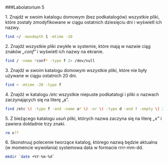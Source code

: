 ###Labolatorium 5

1\. Znajdź w swoim katalogu domowym (bez podkatalogów) wszystkie pliki, które zostały zmodyfikowane w ciągu ostatnich dziesięciu dni i wyświetl ich nazwy.
```sh
find ~/ -maxdepth 1 -mtime -10
```

2\. Znajdź wszystkie pliki zwykłe w systemie, które mają w nazwie ciąg znaków *„conf”* i wyświetl ich nazwy na ekranie.
```sh
find / -name *conf* -type f 2> /dev/null
```

3\. Znajdź w swoim katalogu domowym wszystkie pliki, które nie były używane w ciągu ostatnich 20 dni.
```sh
find ~ -mtime -20 -type f
```
4\. Znajdź w katalogu */etc* wszystkie niepuste podkatalogi i pliki o nazwach zaczynających się na literę „a”.
```sh
find /etc \( -type f -and -name a* \) -or \( -type d -and ! -empty \) 2> /dev/null
```

5\. Z bieżącego katalogu usuń pliki, których nazwa zaczyna się na literę *„x”* i zawiera dokładnie trzy znaki.
```sh
rm x??
```
6\. Skonstruuj polecenie tworzące katalog, którego nazwą będzie aktualna (w momencie wywołania) systemowa data w formacie rrrr-mm-dd.
```sh
mkdir `date +%Y-%m-%d`
```
